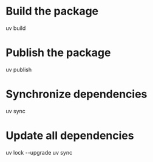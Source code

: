 # Build the package

uv build

# Publish the package

uv publish

# Synchronize dependencies

uv sync

# Update all dependencies

uv lock --upgrade
uv sync
